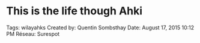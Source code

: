 # This is the life though Ahki

Tags: wilayahks
Created by: Quentin Sombsthay
Date: August 17, 2015 10:12 PM
Réseau: Surespot